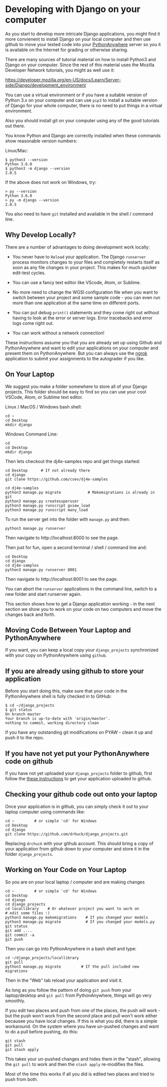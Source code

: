 Developing with Django on your computer
=======================================

As you start to develop more intricate Django applications, you might find it more
convienent to install Django on your local computer and then use github to move your
tested code into your
<a href="https://www.pythonanywhere.com" target="_blank">PythonAnywhere</a>
server so you it is available on the Internet for grading or otherwise sharing.

There are many sources of tutorial material on how to install Python3 and Django on
your computer.  Since the rest of this material uses the Mozilla Developer Network
tutorials, you might as well use it:

https://developer.mozilla.org/en-US/docs/Learn/Server-side/Django/development_environment

You can use a virtual environment or if you have a suitable version of Python 3.x on your
computer and can use `pip3` to install a suitable version of Django for your whole computer,
there is no need to put things in a virtual environment.

Also you should install git on your computer using any of the good tutorials out there.

You know Python and Django are correctly installed when these commands
show reasonable version numbers:

Linux/Mac:

    $ python3 --version
    Python 3.6.0
    $ python3 -m django --version
    2.0.5

If the above does not work on Windows, try:

    > py --version
    Python 3.6.0
    > py -m django --version
    2.0.5

You also need to have `git` installed and available in the shell / command line.

Why Develop Locally?
--------------------

There are a number of advantages to doing development work locally:

* You never have to `Reload` your application.  The Django `runserver` process monitors
changes to your files and completely restarts itself as soon as any file changes in your
project.   This makes for much quicker edit-test cycles.

* You can use a fancy text editor like VScode, Atom, or Sublime.

* No more need to change the WGSI configuration file when you want to switch between
your project and some sample code - you can even run more than one application at the
same time on different ports.

* You can put debug `print()` statements and they come right out without having to look
at the error or server logs.  Error tracebacks and error logs come right out.

* You can work without a network connection!

These instructions assume you that you are already set up using Github and PythonAnywhere
and want to edit your applications on your computer
and present them on PythonAnywhere.  But you can always use the
<a href="../ngrok">ngrok</a> application
to submit your assignments to the autograder if you like.

On Your Laptop
--------------

We suggest you make a folder somewhere to store all of your Django projects.  This folder
should be easy to find so you can use your cool VSCode, Atom, or Sublime text editor.

Linux / MacOS / Windows bash shell:

    cd ~
    cd Desktop
    mkdir django

Windows Command Line:

    cd
    cd Desktop
    mkdir django

Then lets checkout the dj4e-samples repo and get things started:

    cd Desktop      # If not already there
    cd django
    git clone https://github.com/csev/dj4e-samples

    cd dj4e-samples
    python3 manage.py migrate            # Makemigrations is already in git
    python3 manage.py createsuperuser
    python3 manage.py runscript gview_load
    python3 manage.py runscript many_load

To run the server get into the folder with `manage.py` and then:

    python3 manage.py runserver

Then navigate to http://localhost:8000 to see the page.

Then just for fun, open a second terminal / shell / command line and:

    cd Desktop
    cd django
    cd dj4e-samples
    python3 manage.py runserver 8001

Then navigate to http://localhost:8001 to see the page.

You can abort the `runserver` applications in the command line, switch to
a new folder and start runserver again.

This section shows how to get a Django application working - in the next section
we show you to work on your code on two computers and move
the changes back and forth.

Moving Code Between Your Laptop and PythonAnywhere
--------------------------------------------------

If you want, you can keep a local copy your `django_projects` synchronized with your
copy on PythonAnywhere using `github`.

If you are already using github to store your application
---------------------------------------------------------

Before you start doing this, make sure that your code in the PythonAnywhere shell
is fully checked in to GitHub:

    $ cd ~/django_projects
    $ git status
    On branch master
    Your branch is up-to-date with 'origin/master'.
    nothing to commit, working directory clean

If you have any outstanding git modifications on PYAW - clean it up and push it to the repo.

If you have not yet put your PythonAnywhere code on github
----------------------------------------------------------

If you have not yet uploaded your `django_projects` folder to github, first follow the
<a href="paw_github.md">these instructions</a> to get your application uploaded to github.

Checking your github code out onto your laptop
----------------------------------------------

Once your application is in github, you can simply check it out to your laptop computer
using commands like:

    cd ~         # or simple 'cd' for Windows
    cd Desktop
    cd django
    git clone https://github.com/drhuck/django_projects.git

Replacing `drchuck` with your github account.  This should bring a copy of your
application from github down to your computer and store it in the folder
`django_projects`.

Working on Your Code on Your Laptop
-----------------------------------

So you are on your local laptop / computer and are making changes

    cd ~         # or simple 'cd' for Windows
    cd Desktop
    cd django
    cd django_projects
    cd locallibrary    # Or whatever project you want to work on
    # edit some files :)
    python3 manage.py makemigrations    # If you changed your models
    python3 manage.py migrate           # If you changed your models.py
    git status
    git add ....
    git commit -a
    git push

Then you can go into PythonAnywhere in a bash shell and type:

    cd ~/django_projects/locallibrary
    git pull
    python3 manage.py migrate         # If the pull included new migrations

Then in the "Web" tab reload your application and visit it.

As long as you follow the pattern of doing `git push` from your laptop/desktop and `git pull`
from PythonAnywhere, things will go very smoothly.

If you edit two places and push from one of the places, the push will work - but the push
won't work from the second place and pull won't work either becausee you have local changes.
If this is what you did, there is a simple workaround.  On the system where you have un-pushed
changes and want to do a pull before pushing, do this:

    git stash
    git pull
    git stash apply

This takes your un-pushed changes and hides them in the "stash", allowing the `git pull` to
work and then the `stash apply` re-modifies the files.

Most of the time this works if all you did is edited two places and tried to push from both.


